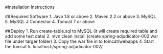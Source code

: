 #Installation Instructions

##Required Software
    1. Java 1.8 or above
    2. Maven 2.2 or above
    3. MySQL
    5. MySQL J Connector
    4. Tomcat 7 or above

##Deploy
    1. Run create-table.sql to MySQL (it will create required table and add some test data)
    2. mvn clean install (create spring-adjudicator-002.war file under targer folder)
    3. Copy the war file in to tomcat/webapps
    4. Start the tomcat
    5. localhost:<port>/spring-adjudicator-002/
